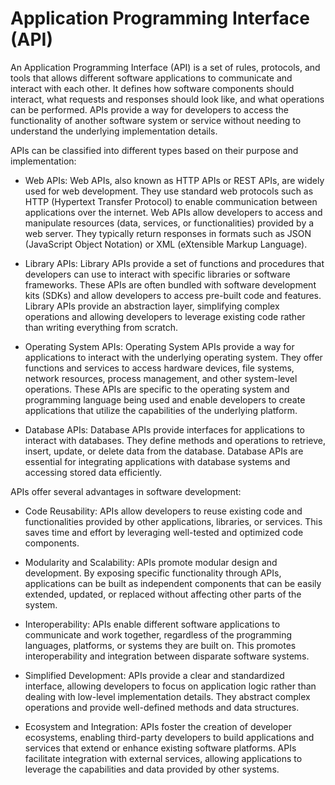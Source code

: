 # Application Programming Interface (API)

An Application Programming Interface (API) is a set of rules, protocols, and tools that allows different software applications to communicate and interact with each other. It defines how software components should interact, what requests and responses should look like, and what operations can be performed. APIs provide a way for developers to access the functionality of another software system or service without needing to understand the underlying implementation details.

APIs can be classified into different types based on their purpose and implementation:

* Web APIs: Web APIs, also known as HTTP APIs or REST APIs, are widely used for web development. They use standard web protocols such as HTTP (Hypertext Transfer Protocol) to enable communication between applications over the internet. Web APIs allow developers to access and manipulate resources (data, services, or functionalities) provided by a web server. They typically return responses in formats such as JSON (JavaScript Object Notation) or XML (eXtensible Markup Language).

* Library APIs: Library APIs provide a set of functions and procedures that developers can use to interact with specific libraries or software frameworks. These APIs are often bundled with software development kits (SDKs) and allow developers to access pre-built code and features. Library APIs provide an abstraction layer, simplifying complex operations and allowing developers to leverage existing code rather than writing everything from scratch.

* Operating System APIs: Operating System APIs provide a way for applications to interact with the underlying operating system. They offer functions and services to access hardware devices, file systems, network resources, process management, and other system-level operations. These APIs are specific to the operating system and programming language being used and enable developers to create applications that utilize the capabilities of the underlying platform.

* Database APIs: Database APIs provide interfaces for applications to interact with databases. They define methods and operations to retrieve, insert, update, or delete data from the database. Database APIs are essential for integrating applications with database systems and accessing stored data efficiently.

APIs offer several advantages in software development:

* Code Reusability: APIs allow developers to reuse existing code and functionalities provided by other applications, libraries, or services. This saves time and effort by leveraging well-tested and optimized code components.

* Modularity and Scalability: APIs promote modular design and development. By exposing specific functionality through APIs, applications can be built as independent components that can be easily extended, updated, or replaced without affecting other parts of the system.

* Interoperability: APIs enable different software applications to communicate and work together, regardless of the programming languages, platforms, or systems they are built on. This promotes interoperability and integration between disparate software systems.

* Simplified Development: APIs provide a clear and standardized interface, allowing developers to focus on application logic rather than dealing with low-level implementation details. They abstract complex operations and provide well-defined methods and data structures.

* Ecosystem and Integration: APIs foster the creation of developer ecosystems, enabling third-party developers to build applications and services that extend or enhance existing software platforms. APIs facilitate integration with external services, allowing applications to leverage the capabilities and data provided by other systems.

